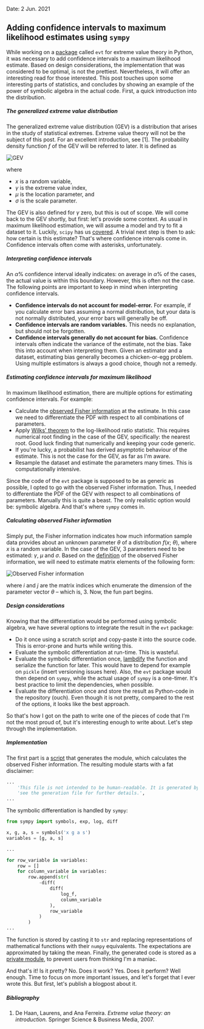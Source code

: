 Date: 2 Jun. 2021
## Adding confidence intervals to maximum likelihood estimates using `sympy`
While working on a [package](https://github.com/spmvg/evt) called `evt` for extreme value theory in Python, it was necessary to add confidence intervals to a maximum likelihood estimate.
Based on design considerations, the implementation that was considered to be optimal, is not the prettiest.
Nevertheless, it will offer an interesting read for those interested.
This post touches upon some interesting parts of statistics, and concludes by showing an example of the power of symbolic algebra in the actual code.
First, a quick introduction into the distribution.

##### The generalized extreme value distribution
The generalized extreme value distribution (GEV) is a distribution that arises in the study of statistical extremes.
Extreme value theory will not be the subject of this post.
For an excellent introduction, see [1].
The probability density function _f_ of the GEV will be referred to later.
It is defined as

![GEV](./images/gev_10pt_200dpi.png "GEV") 

where
* _x_ is a random variable,
* _γ_ is the extreme value index,
* _μ_ is the location parameter, and
* _σ_ is the scale parameter.

The GEV is also defined for _γ_ zero, but this is out of scope.
We will come back to the GEV shortly, but first: let's provide some context.
As usual in maximum likelihood estimation, we will assume a model and try to fit a dataset to it.
Luckily, `scipy` has us [covered](https://docs.scipy.org/doc/scipy/reference/tutorial/stats/continuous_genextreme.html).
A trivial next step is then to ask: how certain is this estimate?
That's where confidence intervals come in.
Confidence intervals often come with asterisks, unfortunately.

##### Interpreting confidence intervals
An _α_% confidence interval ideally indicates: on average in _α_% of the cases, the actual value is within this boundary.
However, this is often not the case.
The following points are important to keep in mind when interpreting confidence intervals.
* **Confidence intervals do not account for model-error.**
  For example, if you calculate error bars assuming a normal distribution, but your data is not normally distributed, your error bars will generally be off.
* **Confidence intervals are random variables.**
  This needs no explanation, but should not be forgotten.
* **Confidence intervals generally do not account for bias.**
  Confidence intervals often indicate the variance of the estimate, not the bias.
  Take this into account when interpreting them.
  Given an estimator and a dataset, estimating bias generally becomes a chicken-or-egg problem.
  Using multiple estimators is always a good choice, though not a remedy.

##### Estimating confidence intervals for maximum likelihood
In maximum likelihood estimation, there are multiple options for estimating confidence intervals.
For example:

* Calculate the [observed Fisher information](https://en.wikipedia.org/wiki/Observed_information) at the estimate.
  In this case we need to differentiate the PDF with respect to all combinations of parameters.
* Apply [Wilks' theorem](https://en.wikipedia.org/wiki/Wilks%27_theorem) to the log-likelihood ratio statistic.
  This requires numerical root finding in the case of the GEV, specifically: the nearest root.
  Good luck finding that numerically and keeping your code generic.
* If you're lucky, a probabilist has derived asymptotic behaviour of the estimate.
  This is not the case for the GEV, as far as I'm aware.
* Resample the dataset and estimate the parameters many times.
  This is computationally intensive.

Since the code of the `evt` package is supposed to be as generic as possible, I opted to go with the observed Fisher information.
Thus, I needed to differentiate the PDF of the GEV with respect to all combinations of parameters.
Manually this is quite a beast.
The only realistic option would be: symbolic algebra.
And that's where `sympy` comes in.

##### Calculating observed Fisher information
Simply put, the Fisher information indicates how much information sample data provides about an unknown parameter
_θ_ of a distribution _f_(_x_; _θ_), where _x_ is a random variable.
In the case of the GEV, 3 parameters need to be estimated: _γ_, _μ_ and _σ_.
Based on the [definition](https://en.wikipedia.org/wiki/Observed_information) of the observed Fisher information, we will need to estimate matrix elements of the following form:

![Observed Fisher information](./images/observed_fisher_10pt_200dpi.png "Observed Fisher information") 

where _i_ and _j_ are the matrix indices which enumerate the dimension of the parameter vector _θ_ – which is, 3.
Now, the fun part begins.

##### Design considerations
Knowing that the differentiation would be performed using symbolic algebra, we have several options to integrate the result in the `evt` package:

* Do it once using a scratch script and copy-paste it into the source code.
  This is error-prone and hurts while writing this.
* Evaluate the symbolic differentiation at run-time.
  This is wasteful.
* Evaluate the symbolic differentiation once, [lambdify](https://docs.sympy.org/latest/modules/utilities/lambdify.html) the function and serialize the function for later.
  This would have to depend for example on `pickle` (insert versioning issues here).
  Also, the `evt` package would then depend on `sympy`, while the actual usage of `sympy` is a one-timer.
  It's best practice to limit the dependencies, when possible.
* Evaluate the differentiation once and store the result as Python-code in the repository (ouch).
  Even though it is not pretty, compared to the rest of the options, it looks like the best approach.

So that's how I got on the path to write one of the pieces of code that I'm not the most proud of, but it's interesting enough to write about.
Let's step through the implementation.

##### Implementation
The first part is a [script](https://github.com/spmvg/evt/blob/master/sympy/create_compiled_expressions.py) that generates the module, which calculates the observed Fisher information.
The resulting module starts with a fat disclaimer:

```python
...
    'This file is not intended to be human-readable. It is generated by ``sympy/create_compiled_expressions.py``:',
    'see the generation file for further details.',
...
```
The symbolic differentiation is handled by `sympy`:
```python
from sympy import symbols, exp, log, diff

x, g, a, s = symbols('x g a s')
variables = [g, a, s]

...

for row_variable in variables:
    row = []
    for column_variable in variables:
        row.append(str(
            -diff(
                diff(
                    log_f,
                    column_variable
                ),
                row_variable
            )
        )
...
```
The function is stored by casting it to `str` and replacing representations of mathematical functions with their `numpy` equivalents.
The expectations are approximated by taking the mean.
Finally, the generated code is stored as a [private module](https://github.com/spmvg/evt/blob/master/src/evt/_compiled_expressions/compiled_expressions.py), to prevent users from thinking I'm a maniac.

And that's it!
Is it pretty?
No.
Does it work?
Yes.
Does it perform?
Well enough.
Time to focus on more important issues, and let's forget that I ever wrote this.
But first, let's publish a blogpost about it.

##### Bibliography
1. De Haan, Laurens, and Ana Ferreira. _Extreme value theory: an introduction._ Springer Science & Business Media, 2007.
